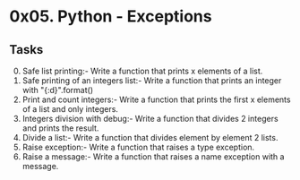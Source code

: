 # 0x05. Python - Exceptions
## Tasks
0. Safe list printing:- Write a function that prints x elements of a list.
1. Safe printing of an integers list:- Write a function that prints an integer with "{:d}".format()
2. Print and count integers:- Write a function that prints the first x elements of a list and only integers.
3. Integers division with debug:- Write a function that divides 2 integers and prints the result.
4. Divide a list:- Write a function that divides element by element 2 lists.
5. Raise exception:- Write a function that raises a type exception.
6. Raise a message:- Write a function that raises a name exception with a message.
